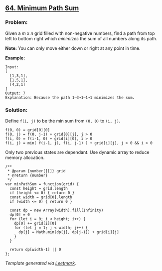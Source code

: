 ## [64. Minimum Path Sum](https://leetcode.com/problems/minimum-path-sum/description/)

### Problem:

Given a _m_ x _n_ grid filled with non-negative numbers, find a path from top left to bottom right which _minimizes_ the sum of all numbers along its path.

**Note:** You can only move either down or right at any point in time.

**Example:**

    Input:
    [
      [1,3,1],
      [1,5,1],
      [4,2,1]
    ]
    Output: 7
    Explanation: Because the path 1→3→1→1→1 minimizes the sum.

### Solution:

Define `f(i, j)` to be the min sum from `(0, 0)` to `(i, j)`.

    f(0, 0) = grid[0][0]
    f(0, j) = f(0, j-1) + grid[0][j], j > 0
    f(i, 0) = f(i-1, 0) + grid[i][0], i > 0
    f(i, j) = min( f(i-1, j), f(i, j-1) ) + grid[i][j], j > 0 && i > 0

Only two previous states are dependant. Use dynamic array to reduce memory allocation.

    /**
     * @param {number[][]} grid
     * @return {number}
     */
    var minPathSum = function(grid) {
      const height = grid.length
      if (height <= 0) { return 0 }
      const width = grid[0].length
      if (width <= 0) { return 0 }

      const dp = new Array(width).fill(Infinity)
      dp[0] = 0
      for (let i = 0; i < height; i++) {
        dp[0] += grid[i][0]
        for (let j = 1; j < width; j++) {
          dp[j] = Math.min(dp[j], dp[j-1]) + grid[i][j]
        }
      }

      return dp[width-1] || 0
    };

_Template generated via [Leetmark](https://github.com/crimx/crx-leetmark)._
